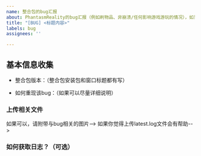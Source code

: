 ```yaml
---
name: 整合包的bug汇报
about: PhantasmReality的bug汇报（例如刷物品、非崩溃/任何影响游戏游玩的情况），如果是崩溃请在崩溃报错分类下提交
title: "[BUG] <标题内容>"
labels: bug
assignees: ''

---
```


## 基本信息收集
* 整合包版本：（整合包安装包和窗口标题都有写）

* 如何重现该bug：（如果可以尽量详细说明）


### 上传相关文件
如果可以，请附带与bug相关的图片-->
如果你觉得上传latest.log文件会有帮助-->

### 如何获取日志？（可选）

<!---
如果你附带了latest.log文件，这将会提供很大帮助，你需要在以下文件夹内找到该文件
"<整合包目录>/logs/latest.log"

【请确保千万不要把日志的内容直接粘贴至本文！！！将文件拖动到本文对应位置即可】


